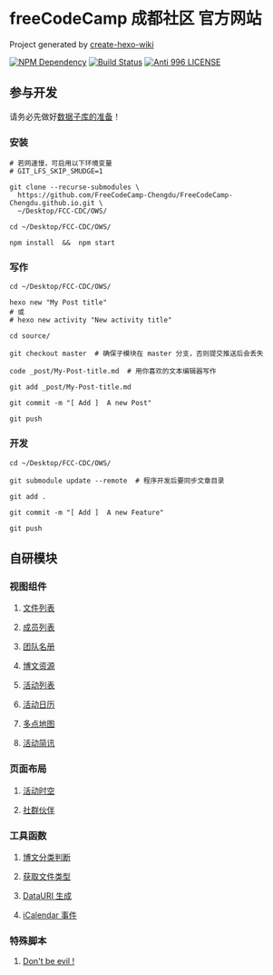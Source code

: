 # freeCodeCamp 成都社区 官方网站

Project generated by [create-hexo-wiki](https://tech-query.me/create-hexo-wiki/)

[![NPM Dependency](https://david-dm.org/FreeCodeCamp-Chengdu/FreeCodeCamp-Chengdu.github.io.svg)](https://david-dm.org/FreeCodeCamp-Chengdu/FreeCodeCamp-Chengdu.github.io)
[![Build Status](https://travis-ci.com/FreeCodeCamp-Chengdu/FreeCodeCamp-Chengdu.github.io.svg?branch=hexo)](https://travis-ci.com/FreeCodeCamp-Chengdu/FreeCodeCamp-Chengdu.github.io)
[![Anti 996 LICENSE](https://img.shields.io/badge/license-Anti%20996-blue.svg)](https://github.com/996icu/996.ICU/blob/master/LICENSE)

## 参与开发

请务必先做好[数据子库的准备](https://github.com/FreeCodeCamp-Chengdu/Wiki/#%E6%9C%AC%E6%9C%BA%E7%BC%96%E8%BE%91)！

### 安装

```shell
# 若网速慢，可启用以下环境变量
# GIT_LFS_SKIP_SMUDGE=1

git clone --recurse-submodules \
  https://github.com/FreeCodeCamp-Chengdu/FreeCodeCamp-Chengdu.github.io.git \
  ~/Desktop/FCC-CDC/OWS/

cd ~/Desktop/FCC-CDC/OWS/

npm install  &&  npm start
```

### 写作

```shell
cd ~/Desktop/FCC-CDC/OWS/

hexo new "My Post title"
# 或
# hexo new activity "New activity title"

cd source/

git checkout master  # 确保子模块在 master 分支，否则提交推送后会丢失

code _post/My-Post-title.md  # 用你喜欢的文本编辑器写作

git add _post/My-Post-title.md

git commit -m "[ Add ]  A new Post"

git push
```

### 开发

```shell
cd ~/Desktop/FCC-CDC/OWS/

git submodule update --remote  # 程序开发后要同步文章目录

git add .

git commit -m "[ Add ]  A new Feature"

git push
```

## 自研模块

### 视图组件

1. [文件列表](themes/Icarus/layout/widget/files.ejs)

2. [成员列表](themes/Icarus/layout/widget/members.ejs)

3. [团队名册](themes/Icarus/layout/widget/team.ejs)

4. [博文资源](themes/Icarus/layout/widget/post_media.ejs)

5. [活动列表](themes/Icarus/layout/widget/activity_list.ejs)

6. [活动日历](themes/Icarus/layout/widget/calendar.ejs)

7. [多点地图](themes/Icarus/layout/widget/marker_map.ejs)

8. [活动简讯](themes/Icarus/layout/widget/activity.ejs)

### 页面布局

1. [活动时空](themes/Icarus/layout/activity.ejs)

2. [社群伙伴](themes/Icarus/layout/community.ejs)

### 工具函数

1. [博文分类判断](themes/Icarus/includes/helpers/data.js#L11)

2. [获取文件类型](themes/Icarus/includes/helpers/data.js#L22)

3. [DataURI 生成](themes/Icarus/includes/helpers/data.js#L33)

4. [iCalendar 事件](themes/Icarus/includes/helpers/data.js#L38)

### 特殊脚本

1. [Don't be evil !](themes/Icarus/layout/common/evil_alert.ejs)
